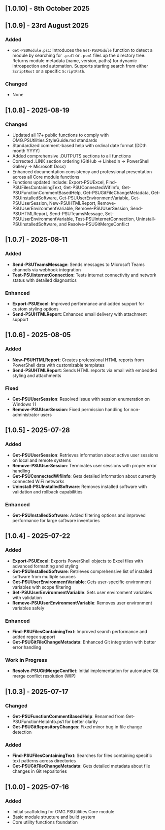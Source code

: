 ## [1.0.10] - 8th October 2025

## [1.0.9] - 23rd August 2025
### Added
- `Get-PSUModule.ps1`: Introduces the `Get-PSUModule` function to detect a module by searching for `.psd1` or `.psm1` files up the directory tree. Returns module metadata (name, version, paths) for dynamic introspection and automation. Supports starting search from either `ScriptRoot` or a specific `ScriptPath`.

### Changed
- None

## [1.0.8] - 2025-08-19
### Changed
- Updated all 17+ public functions to comply with OMG.PSUtilities.StyleGuide.md standards
- Standardized comment-based help with ordinal date format (DDth month YYYY)
- Added comprehensive .OUTPUTS sections to all functions
- Corrected .LINK section ordering (GitHub → LinkedIn → PowerShell Gallery → Microsoft Docs)
- Enhanced documentation consistency and professional presentation across all Core module functions
- Functions updated include: Export-PSUExcel, Find-PSUFilesContainingText, Get-PSUConnectedWifiInfo, Get-PSUFunctionCommentBasedHelp, Get-PSUGitFileChangeMetadata, Get-PSUInstalledSoftware, Get-PSUUserEnvironmentVariable, Get-PSUUserSession, New-PSUHTMLReport, Remove-PSUUserEnvironmentVariable, Remove-PSUUserSession, Send-PSUHTMLReport, Send-PSUTeamsMessage, Set-PSUUserEnvironmentVariable, Test-PSUInternetConnection, Uninstall-PSUInstalledSoftware, and Resolve-PSUGitMergeConflict

## [1.0.7] - 2025-08-11
### Added
- **Send-PSUTeamsMessage**: Sends messages to Microsoft Teams channels via webhook integration
- **Test-PSUInternetConnection**: Tests internet connectivity and network status with detailed diagnostics

### Enhanced
- **Export-PSUExcel**: Improved performance and added support for custom styling options
- **Send-PSUHTMLReport**: Enhanced email delivery with attachment support

## [1.0.6] - 2025-08-05
### Added
- **New-PSUHTMLReport**: Creates professional HTML reports from PowerShell data with customizable templates
- **Send-PSUHTMLReport**: Sends HTML reports via email with embedded styling and attachments

### Fixed
- **Get-PSUUserSession**: Resolved issue with session enumeration on Windows 11
- **Remove-PSUUserSession**: Fixed permission handling for non-administrator users

## [1.0.5] - 2025-07-28
### Added
- **Get-PSUUserSession**: Retrieves information about active user sessions on local and remote systems
- **Remove-PSUUserSession**: Terminates user sessions with proper error handling
- **Get-PSUConnectedWifiInfo**: Gets detailed information about currently connected WiFi networks
- **Uninstall-PSUInstalledSoftware**: Removes installed software with validation and rollback capabilities

### Enhanced
- **Get-PSUInstalledSoftware**: Added filtering options and improved performance for large software inventories

## [1.0.4] - 2025-07-22
### Added
- **Export-PSUExcel**: Exports PowerShell objects to Excel files with advanced formatting and styling
- **Get-PSUInstalledSoftware**: Retrieves comprehensive list of installed software from multiple sources
- **Get-PSUUserEnvironmentVariable**: Gets user-specific environment variables with scope filtering
- **Set-PSUUserEnvironmentVariable**: Sets user environment variables with validation
- **Remove-PSUUserEnvironmentVariable**: Removes user environment variables safely

### Enhanced
- **Find-PSUFilesContainingText**: Improved search performance and added regex support
- **Get-PSUGitFileChangeMetadata**: Enhanced Git integration with better error handling

### Work in Progress
- **Resolve-PSUGitMergeConflict**: Initial implementation for automated Git merge conflict resolution (WIP)

## [1.0.3] - 2025-07-17
### Changed
- **Get-PSUFunctionCommentBasedHelp**: Renamed from Get-PSUFunctionHelpInfo.ps1 for better clarity
- **Get-PSUGitRepositoryChanges**: Fixed minor bug in file change detection

### Added
- **Find-PSUFilesContainingText**: Searches for files containing specific text patterns across directories
- **Get-PSUGitFileChangeMetadata**: Gets detailed metadata about file changes in Git repositories

## [1.0.0] - 2025-07-16
### Added
- Initial scaffolding for OMG.PSUtilities.Core module
- Basic module structure and build system
- Core utility functions foundation
